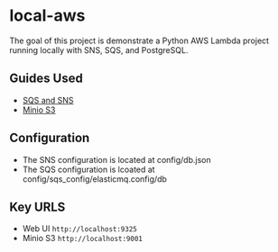 # local-aws

The goal of this project is demonstrate a Python AWS Lambda project running locally with SNS, SQS, and PostgreSQL.

## Guides Used

* [SQS and SNS](https://medium.com/@chewcysg/running-a-local-instance-of-aws-sns-4df9893b2e59)
* [Minio S3](https://medium.com/the-innovation/running-s3-object-storage-locally-with-minio-f50540ffc239)

## Configuration

* The SNS configuration is located at config/db.json
* The SQS configuration is lcoated at config/sqs_config/elasticmq.config/db

## Key URLS

* Web UI ``` http://localhost:9325 ```
* Minio S3 ``` http://localhost:9001 ```

